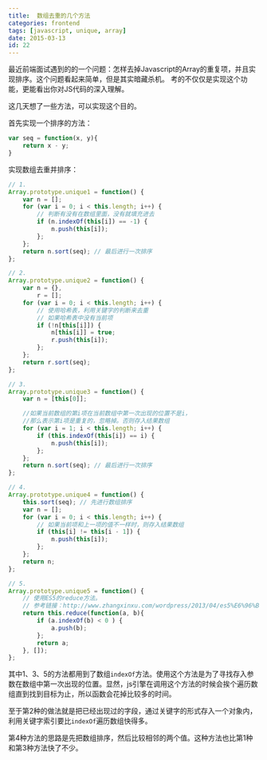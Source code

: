 ```yaml
---
title:  数组去重的几个方法
categories: frontend
tags: [javascript, unique, array]
date: 2015-03-13
id: 22
---
```


最近前端面试遇到的的一个问题：怎样去掉Javascript的Array的重复项，并且实现排序。这个问题看起来简单，但是其实暗藏杀机。 考的不仅仅是实现这个功能，更能看出你对JS代码的深入理解。

这几天想了一些方法，可以实现这个目的。

<!-- more -->

首先实现一个排序的方法：

```js
var seq = function(x, y){
    return x - y;
}
```

实现数组去重并排序：

```js
// 1.
Array.prototype.unique1 = function() {
    var n = [];
    for (var i = 0; i < this.length; i++) {
        // 判断有没有在数组里面，没有就填充进去
        if (n.indexOf(this[i]) == -1) {
            n.push(this[i]);
        };
    };
    return n.sort(seq); // 最后进行一次排序
};
```

```js
// 2.
Array.prototype.unique2 = function() {
    var n = {},
        r = [];
    for (var i = 0; i < this.length; i++) {
        // 使用哈希表，利用关键字的判断来去重
        // 如果哈希表中没有当前项
        if (!n[this[i]]) {
            n[this[i]] = true;
            r.push(this[i]);
        };
    };
    return r.sort(seq);
};
```

```js
// 3.
Array.prototype.unique3 = function() {
    var n = [this[0]];

    //如果当前数组的第i项在当前数组中第一次出现的位置不是i，
    //那么表示第i项是重复的，忽略掉。否则存入结果数组
    for (var i = 1; i < this.length; i++) {
        if (this.indexOf(this[i]) == i) {
            n.push(this[i]);
        };
    };
    return n.sort(seq); // 最后进行一次排序
};
```

```js
// 4.
Array.prototype.unique4 = function() {
    this.sort(seq); // 先进行数组排序
    var n = [];
    for (var i = 0; i < this.length; i++) {
        // 如果当前项和上一项的值不一样时，则存入结果数组
        if (this[i] != this[i - 1]) {
            n.push(this[i]);
        };
    };
    return n;
};
```

```js
// 5.
Array.prototype.unique5 = function() {
    // 使用ES5的reduce方法。
    // 参考链接：http://www.zhangxinxu.com/wordpress/2013/04/es5%E6%96%B0%E5%A2%9E%E6%95%B0%E7%BB%84%E6%96%B9%E6%B3%95/#reduce
    return this.reduce(function(a, b){
        if (a.indexOf(b) < 0 ) {
            a.push(b);
        };
        return a;
    }, []);
};
```

其中1、3、5的方法都用到了数组`indexOf`方法。使用这个方法是为了寻找存入参数在数组中第一次出现的位置。显然，js引擎在调用这个方法的时候会挨个遍历数组直到找到目标为止，所以函数会花掉比较多的时间。

至于第2种的做法就是把已经出现过的字段，通过关键字的形式存入一个对象内，利用关键字索引要比`indexOf`遍历数组快得多。

第4种方法的思路是先把数组排序，然后比较相邻的两个值。这种方法也比第1种和第3种方法快了不少。
